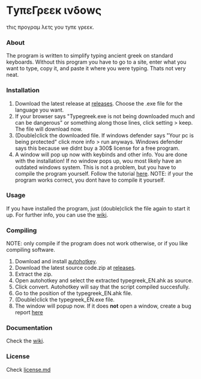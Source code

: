 # ΤyπεΓρεεκ ινδοwς
τhις προγραμ λετς yου τyπε γρεεκ.

### About 
The program is written to simplify typing ancient greek on standard keyboards.
Without this program you have to go to a site, enter what you want to type, copy it, and paste it where you were typing.
Thats not very neat.

### Installation
1. Download the latest release at [releases](https://github.com/MrStickyPiston/typegreek-windows/releases/latest).
Choose the .exe file for the language you want.  
2. If your browser says "Typegreek.exe is not being downloaded much and can be dangerous" or something along those lines, click setting > keep. The file will download now.  
3. (Double)click the downloaded file. If windows defender says "Your pc is being protected" click more info > run anyways. Windows defender says this because we didnt buy a 300$ license for a free program.  
4. A window will pop up now with keybinds and other info. You are done with the installation!
If no window pops up, wou most likely have an outdated windows system.
This is not a problem, but you have to compile the program yourself. Follow the tutorial [here](https://github.com/MrStickyPiston/typegreek-windows#compiling). NOTE: if your the program works correct, you dont have to compile it yourself.

### Usage
If you have installed the program, just (double)click the file again to start it up.
For further info, you can use the [wiki](https://github.com/MrStickyPiston/typegreek-windows/wiki).

### Compiling

NOTE: only compile if the program does not work otherwise, or if you like compiling software.
1. Download and install [autohotkey](https://www.autohotkey.com/).
2. Download the latest source code.zip at [releases](https://github.com/MrStickyPiston/typegreek-windows/releases/latest).
3. Extract the zip.
4. Open autohotkey and select the extracted typegreek_EN.ahk as source.
5. Click convert. Autohotkey will say that the script compiled succesfully.
6. Go to the position of the typegreek_EN.ahk file.
7. (Double)click the typegreek_EN.exe file.
8. The window will popup now. If it does **not** open a window, create a bug report [here](https://github.com/MrStickyPiston/typegreek-windows/issues/new)

### Documentation
Check the [wiki](https://github.com/MrStickyPiston/typegreek-windows/wiki).

### License
Check [license.md](https://github.com/MrStickyPiston/typegreek-windows/blob/main/License.md)
